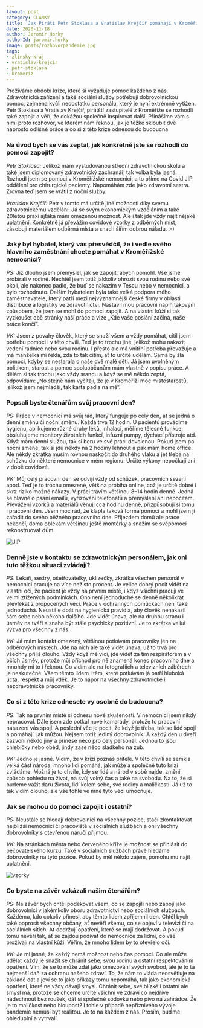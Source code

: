 ```yaml
---
layout: post
category: CLANKY
title: 'Jak Piráti Petr Stoklasa a Vratislav Krejčíř pomáhají v Kroměřížské nemocnici'
date: 2020-11-18
author: Jaromír Horký
authorId: jaromir.horky
image: posts/rozhovorpandemie.jpg
tags: 
- zlinsky-kraj
- vratislav-krejcir
- petr-stoklasa
- kromeriz
---
```

Prožíváme období krize, které si vyžaduje pomoc každého z nás. Zdravotnická zařízení a také sociální služby potřebují dobrovolnickou pomoc, zejména kvůli nedostatku personálu, který je nyní extrémně vytížen. Petr Stoklasa a Vratislav Krejčíř, pirátští zastupitelé z Kroměříže se rozhodli také zapojit a věří, že dokážou společně inspirovat další. Přinášíme vám s nimi proto rozhovor, ve kterém nám řeknou, jak je těžké skloubit dvě naprosto odlišné práce a co si z této krize odnesou do budoucna.

### **Na úvod bych se vás zeptal, jak konkrétně jste se rozhodli do pomoci zapojit?**

*Petr Stoklasa:* Jelikož mám vystudovanou střední zdravotnickou školu a také jsem diplomovaný zdravotnický záchranář, tak volba byla jasná. Rozhodl jsem se pomoci v Kroměřížské nemocnici, a to přímo na Covid JIP oddělení pro chirurgické pacienty. Napomáhám zde jako zdravotní sestra. Zrovna teď jsem se vrátil z noční služby.

*Vratislav Krejčíř:* Petr v tomto má určitě jiné možnosti díky svému zdravotnickému vzdělání. Já se svým ekonomickým vzděláním a také 20letou praxí ajťáka mám omezenou možnost. Ale i tak jde vždy najít nějaké uplatnění. Konkrétně já převážím covidové vzorky z odběrných míst, zásobuji materiálem odběrná místa a snad i šířím dobrou náladu. :-)

### **Jaký byl hybatel, který vás přesvědčil, že i vedle svého hlavního zaměstnání chcete pomáhat v Kroměřížské nemocnici?**

*PS:* Již dlouho jsem přemýšlel, jak se zapojit, abych pomohl. Vše jsme probírali v rodině. Nechtěl jsem totiž jakkoliv ohrozit svou rodinu nebo své okolí, ale nakonec padlo, že buď se nakazím v Tescu nebo v nemocnici, a bylo rozhodnuto. Dalším hybatelem byla také velká podpora mého zaměstnavatele, který patří mezi nejvýznamnější české firmy v oblasti distribuce a logistiky ve zdravotnictví. Nastavil mou pracovní náplň takovým způsobem, že jsem se mohl do pomoci zapojit. A na vlastní kůži si tak vyzkoušet obě stránky naší práce a vize „Kde vaše poslání začíná, naše práce končí”.

*VK:* Jsem z povahy člověk, který se snaží všem a vždy pomáhat, cítil jsem potřebu pomoci i v této chvíli. Teď je to trochu jiné, jelikož mohu nakazit vedení radnice nebo svou rodinu. I přesto ale má vnitřní potřeba převažuje a má manželka mi řekla, zda to tak cítím, ať to určitě udělám. Sama by šla pomoci, kdyby se nestarala o naše dvě malé děti. Já jsem uvolněným politikem, starost a pomoc spoluobčanům mám vlastně v popisu práce. A dělám si tak trochu jako vždy srandu a když se mě někdo zeptá, odpovídám: „No stejně nám vyčítají, že je v Kroměříži moc místostarostů, jelikož jsem nejmladší, tak karta padla na mě”.

### **Popsali byste čtenářům svůj pracovní den?**

*PS:* Práce v nemocnici má svůj řád, který funguje po celý den, ať se jedná o denní směnu či noční směnu. Každá trvá 12 hodin. U pacientů provádíme hygienu, aplikujeme různé druhy léků, inhalaci, měříme tělesné funkce, obsluhujeme monitory životních funkcí, infuzní pumpy, dýchací přístroje atd. Když mám denní službu, tak si beru ve své práci dovolenou. Pokud jsem po noční směně, tak si jdu někdy na 2 hodiny lehnout a pak mám home office. Ale někdy zkrátka musím rovnou naskočit do druhého vlaku a jet třeba na schůzku do některé nemocnice v mém regionu. Určité výkony nepočkají ani v době covidové. 

*VK:* Můj celý pracovní den se odvíjí vždy od schůzek, pracovních sezení apod. Teď je to trochu omezené, většina probíhá online, což je určitě dobré i skrz riziko možné nákazy. V práci trávím většinou 8–14 hodin denně. Jedná se hlavně o psaní emailů, vyřizování telefonátů a přemýšlení ani nepočítám. Převážení vzorků a materiálů věnuji cca hodinu denně, přizpůsobuji si tomu i pracovní den. Jsem moc rád, že klapla taková forma pomoci a mohl jsem ji zařadit do svého běžného pracovního dne. Příjezdem domů ale práce nekončí, doma oblékám většinou ještě montérky a snažím se svépomocí rekonstruovat dům. 

![JIP](https://zlinsky.pirati.cz/assets/img/posts/pomocJIP.JPG)

### **Denně jste v kontaktu se zdravotnickým personálem, jak oni tuto těžkou situaci zvládají?**

*PS:* Lékaři, sestry, ošetřovatelky, uklízečky, zkrátka všechen personál v nemocnici pracuje na více než sto procent. Je velice dobrý pocit vidět na vlastní oči, že pacient je vždy na prvním místě, i když všichni pracují ve velmi ztížených podmínkách. Ono není jednoduché se denně několikrát převlékat z propocených věcí. Práce v ochranných pomůckách není také jednoduchá. Neustále dbát na hygienická pravidla, aby člověk nenakazil sám sebe nebo někoho dalšího. Jde vidět únava, ale na druhou stranu i úsměv na tváři a snaha být stále psychicky pozitivní. Je to zkrátka velká výzva pro všechny z nás.

*VK:* Já mám kontakt omezený, většinou potkávám pracovníky jen na odběrových místech. Jde na nich ale také vidět únava, už to trvá pro všechny příliš dlouho. Vždy když mě vidí, jde vidět za tím respirátorem a v očích úsměv, protože můj příchod pro ně znamená konec pracovního dne a mnohdy mi to i řeknou. Co vidím ale na fotografiích a televizních záběrech je neskutečné. Všem těmto lidem i těm, které potkávám já patří hluboká úcta, respekt a můj vděk. Je to nápor na všechny zdravotnické i nezdravotnické pracovníky.

### **Co si z této krize odnesete vy osobně do budoucna?**

*PS:* Tak na prvním místě si odnesu nové zkušenosti. V nemocnici jsem nikdy nepracoval. Dále jsem zde potkal nové kamarády, protože to pracovní nasazení vás spojí. A poslední věc je pocit, že když je třeba, tak se lidé spojí a pomáhají, jak můžou. Nejsem totiž jediný dobrovolník. A každý den u dveří zazvoní někdo jiný a přinese něco pro celý personál. Jednou to jsou chlebíčky nebo oběd, jindy zase něco sladkého na zub.

*VK:* Jedno je jasné. Vidím, že v krizi poznáš přítele. V této chvíli se semkla velká část národa, mnoho lidí pomáhá, jak může a společně tuto krizi zvládáme. Možná je to chvíle, kdy se lidé a národ v sobě najde, změní způsob pohledu na život, na svůj volný čas a také na svobodu. Na to, že si budeme vážit daru života, lidí kolem sebe, své rodiny a maličkostí. Já už to tak vidím dlouho, ale vše tohle ve mně tyto věci umocňuje.

### **Jak se mohou do pomoci zapojit i ostatní?**

*PS:* Neustále se hledají dobrovolníci na všechny pozice, stačí zkontaktovat nejbližší nemocnici či pracoviště v sociálních službách a oni všechny dobrovolníky s otevřenou náručí přijmou. 

*VK:* Na stránkách města nebo červeného kříže je možnost se přihlásit do pečovatelského kurzu. Také v sociálních službách právě hledáme dobrovolníky na tyto pozice. Pokud by měl někdo zájem, pomohu mu najít uplatnění.

![vzorky](https://zlinsky.pirati.cz/assets/img/posts/vzorky.jpg)

### **Co byste na závěr vzkázali našim čtenářům?**

*PS:* Na závěr bych chtěl poděkovat všem, co se zapojili nebo zapojí jako dobrovolníci v jakémkoliv oboru zdravotnictví nebo sociálních službách. Každému, kdo cokoliv přinesl, aby těmto lidem zpříjemnil den. Chtěl bych také poprosit všechny občany, ať nevěří všemu, co se objeví v televizi či na sociálních sítích. Ať dodržují opatření, které se mají dodržovat. A pokud tomu nevěří tak, ať se zajdou podívat do nemocnice za lidmi, co vše prožívají na vlastní kůži. Věřím, že mnoho lidem by to otevřelo oči.

*VK:* Je mi jasné, že každý nemá možnost nebo čas pomoci. Co ale může udělat každý je snažit se chránit sebe, svou rodinu a ostatní respektováním opatření. Vím, že se to může zdát jako omezování svých svobod, ale je to ta nejmenší daň za ochranu našeho zdraví. To, že nám to vláda neosvětluje na základě dat a jeví se to jako příkazy tomu nepomáhá, tak jako ekonomická opatření, které ne vždy dávají smysl. Chránit sebe, své blízké i ostatní ale smysl má, protože se chceme určitě všichni ve zdraví co nejdříve nadechnout bez roušek, dát si společně sodovku nebo pivo na zahrádce. Že je to maličkost nebo hloupost? I tohle v případě nepříznivého vývoje pandemie nemusí být realitou. Je to na každém z nás. Prosím, buďme ohleduplní a vytrvalí.


